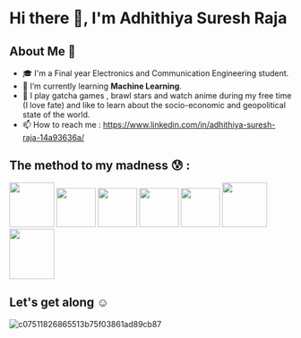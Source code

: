 # Hi there 👋, I'm Adhithiya Suresh Raja

## About Me 🚀
- 🎓 I'm a Final year Electronics and Communication Engineering student.
- 🤖 I’m currently learning **Machine Learning**.
- 🎨 I play gatcha games , brawl stars and watch anime during my free time (I love fate) and like to learn about the socio-economic and geopolitical state of the world.
- 📫 How to reach me : https://www.linkedin.com/in/adhithiya-suresh-raja-14a93636a/

## The method to my madness 😰 :

<p align="left">
  <img src="https://github.com/user-attachments/assets/b3bdcecd-caff-4e09-8e4b-0bae247a0b1f" width="80" height="80"/>
  <img src="https://github.com/user-attachments/assets/99e50312-608d-499b-9f7e-69cfb4f6e4be" width="70" height="70"/>
  <img src="https://github.com/user-attachments/assets/596d7d13-3958-4f06-a1b0-e9efce1bdf07" width="70" height="70"/>
  <img src="https://github.com/user-attachments/assets/1dc9dc64-f8fd-4d41-b8ff-c0863c0474a5" width="70" height="70"/>
  <img src="https://github.com/user-attachments/assets/0af26433-4fe3-4f55-bb8a-db963f444936" width="70" height="70"/>
  <img src="https://github.com/user-attachments/assets/196abba5-e4ee-46db-b0cc-c9e7ba7eea2f" width="80" height="80"/>
  <img src="https://github.com/user-attachments/assets/5526e3d9-6d27-4fad-ac3d-c8c0666e0e85" width="80" height="90"/>
</p>




## Let's get along ☺️
![c07511826865513b75f03861ad89cb87](https://github.com/user-attachments/assets/3d43b47a-5a19-4c77-81af-20d55f127e2c)



<!--
**AdhithiyaSureshRaja/AdhithiyaSureshRaja** is a ✨ _special_ ✨ repository because its `README.md` (this file) appears on your GitHub profile.

Here are some ideas to get you started:

- 🔭 I’m currently working on ...
- 🌱 I’m currently learning ...
- 👯 I’m looking to collaborate on ...
- 🤔 I’m looking for help with ...
- 💬 Ask me about ...
- 📫 How to reach me: ...
- 😄 Pronouns: ...
- ⚡ Fun fact: ...
-->
